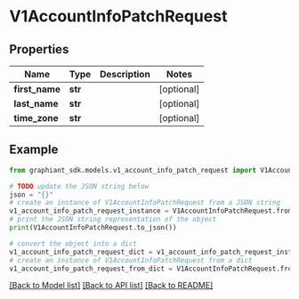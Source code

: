 # V1AccountInfoPatchRequest


## Properties

Name | Type | Description | Notes
------------ | ------------- | ------------- | -------------
**first_name** | **str** |  | [optional] 
**last_name** | **str** |  | [optional] 
**time_zone** | **str** |  | [optional] 

## Example

```python
from graphiant_sdk.models.v1_account_info_patch_request import V1AccountInfoPatchRequest

# TODO update the JSON string below
json = "{}"
# create an instance of V1AccountInfoPatchRequest from a JSON string
v1_account_info_patch_request_instance = V1AccountInfoPatchRequest.from_json(json)
# print the JSON string representation of the object
print(V1AccountInfoPatchRequest.to_json())

# convert the object into a dict
v1_account_info_patch_request_dict = v1_account_info_patch_request_instance.to_dict()
# create an instance of V1AccountInfoPatchRequest from a dict
v1_account_info_patch_request_from_dict = V1AccountInfoPatchRequest.from_dict(v1_account_info_patch_request_dict)
```
[[Back to Model list]](../README.md#documentation-for-models) [[Back to API list]](../README.md#documentation-for-api-endpoints) [[Back to README]](../README.md)



